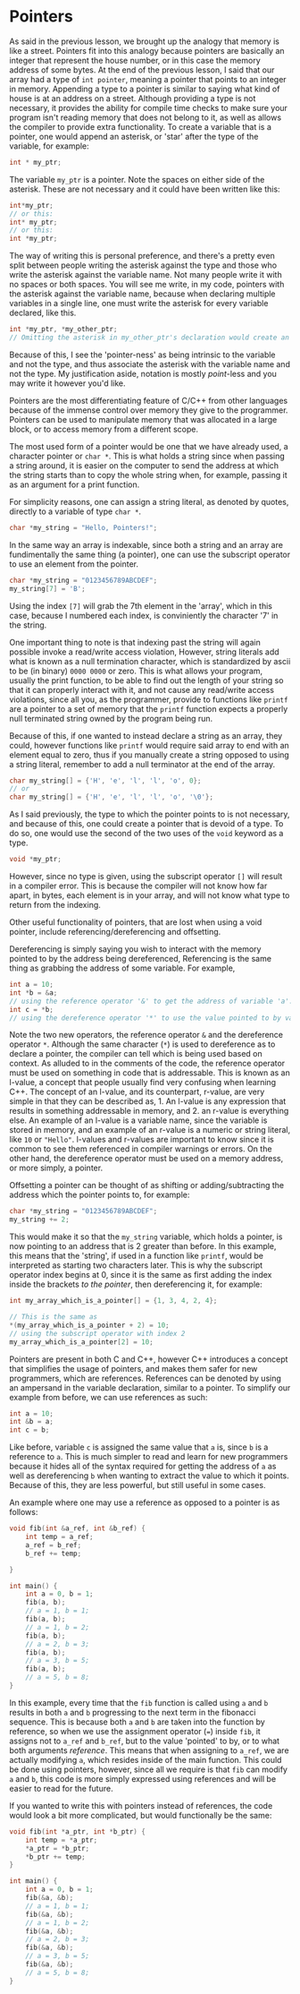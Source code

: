 # Pointers

As said in the previous lesson, we brought up the analogy that memory is like a street. Pointers fit into this analogy because pointers are basically an integer that represent the house number, or in this case the memory address of some bytes. At the end of the previous lesson, I said that our array had a type of `int pointer`, meaning a pointer that points to an integer in memory. Appending a type to a pointer is similar to saying what kind of house is at an address on a street. Although providing a type is not necessary, it provides the ability for compile time checks to make sure your program isn't reading memory that does not belong to it, as well as allows the compiler to provide extra functionality. To create a variable that is a pointer, one would append an asterisk, or 'star' after the type of the variable, for example:

```cpp
int * my_ptr;
```

The variable `my_ptr` is a pointer. Note the spaces on either side of the asterisk. These are not necessary and it could have been written like this:

```cpp
int*my_ptr;
// or this:
int* my_ptr;
// or this:
int *my_ptr;
```

The way of writing this is personal preference, and there's a pretty even split between people writing the asterisk against the type and those who write the asterisk against the variable name. Not many people write it with no spaces or both spaces. You will see me write, in my code, pointers with the asterisk against the variable name, because when declaring multiple variables in a single line, one must write the asterisk for every variable declared, like this.

```cpp
int *my_ptr, *my_other_ptr;
// Omitting the asterisk in my_other_ptr's declaration would create an int, not an int pointer.
```

Because of this, I see the 'pointer-ness' as being intrinsic to the variable and not the type, and thus associate the asterisk with the variable name and not the type. My justification aside, notation is mostly _point_-less and you may write it however you'd like.

Pointers are the most differentiating feature of C/C++ from other languages because of the immense control over memory they give to the programmer. Pointers can be used to manipulate memory that was allocated in a large block, or to access memory from a different scope.

The most used form of a pointer would be one that we have already used, a character pointer or `char *`. This is what holds a string since when passing a string around, it is easier on the computer to send the address at which the string starts than to copy the whole string when, for example, passing it as an argument for a print function.

For simplicity reasons, one can assign a string literal, as denoted by quotes, directly to a variable of type `char *`.

```cpp
char *my_string = "Hello, Pointers!";
```

In the same way an array is indexable, since both a string and an array are fundimentally the same thing (a pointer), one can use the subscript operator to use an element from the pointer.

```cpp
char *my_string = "0123456789ABCDEF";
my_string[7] = 'B';
```

Using the index `[7]` will grab the 7th element in the 'array', which in this case, because I numbered each index, is conviniently the character '7' in the string.

One important thing to note is that indexing past the string will again possible invoke a read/write access violation, However, string literals add what is known as a null termination character, which is standardized by ascii to be (in binary) `0000 0000` or zero. This is what allows your program, usually the print function, to be able to find out the length of your string so that it can properly interact with it, and not cause any read/write access violations, since all you, as the programmer, provide to functions like `printf` are a pointer to a set of memory that the `printf` function expects a properly null terminated string owned by the program being run.

Because of this, if one wanted to instead declare a string as an array, they could, however functions like `printf` would require said array to end with an element equal to zero, thus if you manually create a string opposed to using a string literal, remember to add a null terminator at the end of the array.

```cpp
char my_string[] = {'H', 'e', 'l', 'l', 'o', 0};
// or
char my_string[] = {'H', 'e', 'l', 'l', 'o', '\0'};
```

As I said previously, the type to which the pointer points to is not necessary, and because of this, one could create a pointer that is devoid of a type. To do so, one would use the second of the two uses of the `void` keyword as a type.

```cpp
void *my_ptr;
```

However, since no type is given, using the subscript operator `[]` will result in a compiler error. This is because the compiler will not know how far apart, in bytes, each element is in your array, and will not know what type to return from the indexing.

Other useful functionality of pointers, that are lost when using a void pointer, include referencing/dereferencing and offsetting.

Dereferencing is simply saying you wish to interact with the memory pointed to by the address being dereferenced, Referencing is the same thing as grabbing the address of some variable. For example,

```cpp
int a = 10;
int *b = &a;
// using the reference operator '&' to get the address of variable 'a'.
int c = *b;
// using the dereference operator '*' to use the value pointed to by variable 'b'. This will assign the value 10 to c, because 'b' points to 'a', and a = 10
```

Note the two new operators, the reference operator `&` and the dereference operator `*`. Although the same character (`*`) is used to dereference as to declare a pointer, the compiler can tell which is being used based on context. As alluded to in the comments of the code, the reference operator must be used on something in code that is addressable. This is known as an l-value, a concept that people usually find very confusing when learning C++. The concept of an l-value, and its counterpart, r-value, are very simple in that they can be described as, 1. An l-value is any expression that results in something addressable in memory, and 2. an r-value is everything else. An example of an l-value is a variable name, since the variable is stored in memory, and an example of an r-value is a numeric or string literal, like `10` or `"Hello"`. l-values and r-values are important to know since it is common to see them referenced in compiler warnings or errors. On the other hand, the dereference operator must be used on a memory address, or more simply, a pointer.

Offsetting a pointer can be thought of as shifting or adding/subtracting the address which the pointer points to, for example:

```cpp
char *my_string = "0123456789ABCDEF";
my_string += 2;
```

This would make it so that the `my_string` variable, which holds a pointer, is now pointing to an address that is 2 greater than before. In this example, this means that the 'string', if used in a function like `printf`, would be interpreted as starting two characters later. This is why the subscript operator index begins at 0, since it is the same as first adding the index inside the brackets _to the pointer_, then dereferencing it, for example:

```cpp
int my_array_which_is_a_pointer[] = {1, 3, 4, 2, 4};

// This is the same as
*(my_array_which_is_a_pointer + 2) = 10;
// using the subscript operator with index 2
my_array_which_is_a_pointer[2] = 10;
```

Pointers are present in both C and C++, however C++ introduces a concept that simplifies the usage of pointers, and makes them safer for new programmers, which are references. References can be denoted by using an ampersand in the variable declaration, similar to a pointer. To simplify our example from before, we can use references as such:

```cpp
int a = 10;
int &b = a;
int c = b;
```

Like before, variable `c` is assigned the same value that `a` is, since `b` is a reference to `a`. This is much simpler to read and learn for new programmers because it hides all of the syntax required for getting the address of `a` as well as dereferencing `b` when wanting to extract the value to which it points. Because of this, they are less powerful, but still useful in some cases.

An example where one may use a reference as opposed to a pointer is as follows:

```cpp
void fib(int &a_ref, int &b_ref) {
    int temp = a_ref;
    a_ref = b_ref;
    b_ref += temp;

}

int main() {
    int a = 0, b = 1;
    fib(a, b);
    // a = 1, b = 1;
    fib(a, b);
    // a = 1, b = 2;
    fib(a, b);
    // a = 2, b = 3;
    fib(a, b);
    // a = 3, b = 5;
    fib(a, b);
    // a = 5, b = 8;
}
```

In this example, every time that the `fib` function is called using `a` and `b` results in both `a` and `b` progressing to the next term in the fibonacci sequence. This is because both `a` and `b` are taken into the function by reference, so when we use the assignment operator (`=`) inside `fib`, it assigns not to `a_ref` and `b_ref`, but to the value 'pointed' to by, or to what both arguments _reference_. This means that when assigning to `a_ref`, we are actually modifying `a`, which resides inside of the main function. This could be done using pointers, however, since all we require is that `fib` can modify `a` and `b`, this code is more simply expressed using references and will be easier to read for the future.

If you wanted to write this with pointers instead of references, the code would look a bit more complicated, but would functionally be the same:

```cpp
void fib(int *a_ptr, int *b_ptr) {
    int temp = *a_ptr;
    *a_ptr = *b_ptr;
    *b_ptr += temp;
}

int main() {
    int a = 0, b = 1;
    fib(&a, &b);
    // a = 1, b = 1;
    fib(&a, &b);
    // a = 1, b = 2;
    fib(&a, &b);
    // a = 2, b = 3;
    fib(&a, &b);
    // a = 3, b = 5;
    fib(&a, &b);
    // a = 5, b = 8;
}
```
